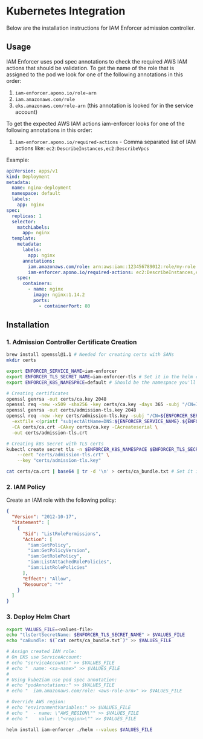 # Kubernetes Integration
Below are the installation instructions for IAM Enforcer admission controller.

## Usage
IAM Enforcer uses pod spec annotations to check the required AWS IAM actions that should be validation.
To get the name of the role that is assigned to the pod we look for one of the following annotations in this order:
1. `iam-enforcer.apono.io/role-arn`
2. `iam.amazonaws.com/role`
3. `eks.amazonaws.com/role-arn` (this annotation is looked for in the service account)

To get the expected AWS IAM actions iam-enforcer looks for one of the following annotations in this order:
1. `iam-enforcer.apono.io/required-actions` - Comma separated list of IAM actions like: `ec2:DescribeInstances,ec2:DescribeVpcs`

Example:
```yaml
apiVersion: apps/v1
kind: Deployment
metadata:
  name: nginx-deployment
  namespace: default
  labels:
    app: nginx
spec:
  replicas: 1
  selector:
    matchLabels:
      app: nginx
  template:
    metadata:
      labels:
        app: nginx
      annotations:
        iam.amazonaws.com/role: arn:aws:iam::123456789012:role/my-role
        iam-enforcer.apono.io/required-actions: ec2:DescribeInstances,ec2:DescribeVpcs
    spec:
      containers:
        - name: nginx
          image: nginx:1.14.2
          ports:
            - containerPort: 80
```

## Installation
### 1. Admission Controller Certificate Creation
```bash
brew install openssl@1.1 # Needed for creating certs with SANs
mkdir certs

export ENFORCER_SERVICE_NAME=iam-enforcer
export ENFORCER_TLS_SECRET_NAME=iam-enforcer-tls # Set it in the helm chart value file for `tlsCertSecretName`
export ENFORCER_K8S_NAMESPACE=default # Should be the namespace you'll install the helm chart to

# Creating certificates
openssl genrsa -out certs/ca.key 2048
openssl req -new -x509 -sha256 -key certs/ca.key -days 365 -subj "/CN=IAM Enforcer Admission Controller" -out certs/ca.crt
openssl genrsa -out certs/admission-tls.key 2048
openssl req -new -key certs/admission-tls.key -subj "/CN=${ENFORCER_SERVICE_NAME}.${ENFORCER_K8S_NAMESPACE}.svc"  | openssl x509 -req -sha256 -days 365 \
  -extfile <(printf "subjectAltName=DNS:${ENFORCER_SERVICE_NAME}.${ENFORCER_K8S_NAMESPACE}.svc,DNS:${ENFORCER_SERVICE_NAME}.${ENFORCER_K8S_NAMESPACE}.svc") \
  -CA certs/ca.crt -CAkey certs/ca.key -CAcreateserial \
  -out certs/admission-tls.crt

# Creating k8s Secret with TLS certs
kubectl create secret tls -n $ENFORCER_K8S_NAMESPACE $ENFORCER_TLS_SECRET_NAME \
    --cert "certs/admission-tls.crt" \
    --key "certs/admission-tls.key"

cat certs/ca.crt | base64 | tr -d '\n' > certs/ca_bundle.txt # Set it in the helm chart value file for `caBundle`
```

### 2. IAM Policy
Create an IAM role with the following policy:
```json
{
  "Version": "2012-10-17",
  "Statement": [
    {
      "Sid": "ListRolePermissions",
      "Action": [
        "iam:GetPolicy",
        "iam:GetPolicyVersion",
        "iam:GetRolePolicy",
        "iam:ListAttachedRolePolicies",
        "iam:ListRolePolicies"
      ],
      "Effect": "Allow",
      "Resource": "*"
    }
  ]
}
```

### 3. Deploy Helm Chart
```bash
export VALUES_FILE=<values-file>
echo "tlsCertSecretName: $ENFORCER_TLS_SECRET_NAME" > $VALUES_FILE
echo "caBundle: $(`cat certs/ca_bundle.txt`)" >> $VALUES_FILE

# Assign created IAM role:
# On EKS use ServiceAccount:
# echo "serviceAccount:" >> $VALUES_FILE
# echo "  name: <sa-name>" >> $VALUES_FILE
#
# Using kube2iam use pod spec annotation:
# echo "podAnnotations:" >> $VALUES_FILE
# echo "  iam.amazonaws.com/role: <aws-role-arn>" >> $VALUES_FILE

# Override AWS region:
# echo "environmentVariables:" >> $VALUES_FILE
# echo "  - name: \"AWS_REGION\"" >> $VALUES_FILE
# echo "    value: \"<region>\"" >> $VALUES_FILE

helm install iam-enforcer ./helm --values $VALUES_FILE
```
